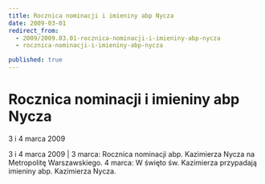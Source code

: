 ```yaml
---
title: Rocznica nominacji i imieniny abp Nycza
date: 2009-03-01
redirect_from: 
  - 2009/2009.03.01-rocznica-nominacji-i-imieniny-abp-nycza
  - rocznica-nominacji-i-imieniny-abp-nycza

published: true
---
```




# Rocznica nominacji i imieniny abp Nycza

<time>3 i 4 marca 2009</time>

3 i 4 marca 2009 | 
3 marca: Rocznica nominacji abp. Kazimierza Nycza na Metropolitę Warszawskiego.
4 marca: W święto św. Kazimierza przypadają imieniny abp. Kazimierza Nycza. 




<!--CONTENT FROM OLD SERVER (jos before 2013): 3 i 4 marca 2009 | 
3 marca: Rocznica nominacji abp. Kazimierza Nycza na Metropolitę Warszawskiego.
4 marca: W święto św. Kazimierza przypadają imieniny abp. Kazimierza Nycza. 



-->

<!--{{json:{"created_date":"2009-03-01 22:58:21","publish_down":"0000-00-00 00:00:00","id":"721"}}}-->